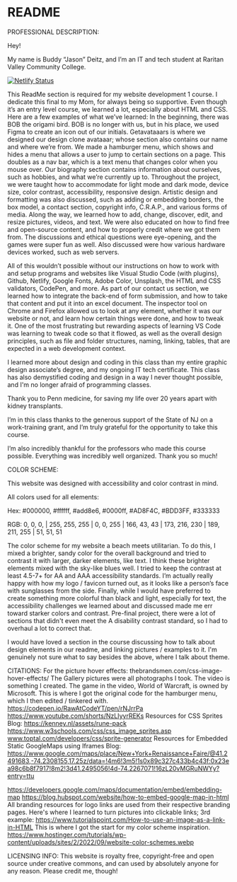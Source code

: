 # README

PROFESSIONAL DESCRIPTION:

Hey!

My name is Buddy “Jason” Deitz, and I’m an IT and tech student at Raritan Valley Community College.

[![Netlify Status](https://api.netlify.com/api/v1/badges/fa82adb2-d511-47f7-953a-c290631f6f69/deploy-status)](https://app.netlify.com/sites/about-me-noxiiee/deploys)

This ReadMe section is required for my website development 1 course. I dedicate this final to my Mom, for always being so supportive. Even though it’s an entry level course, we learned a lot, especially about HTML and CSS. Here are a few examples of what we’ve learned: 
In the beginning, there was BOB the origami bird. BOB is no longer with us, but in his place, we used Figma to create an icon out of our initials. Getavataaars is where we designed our design clone avataaar; whose section also contains our name and where we’re from. We made a hamburger menu, which shows and hides a menu that allows a user to jump to certain sections on a page. This doubles as a nav bar, which is a text menu that changes color when you mouse over. Our biography section contains information about ourselves, such as hobbies, and what we’re currently up to. Throughout the project, we were taught how to accommodate for light mode and dark mode, device size, color contrast, accessibility, responsive design. Artistic design and formatting was also discussed, such as adding or embedding borders, the box model, a contact section, copyright info, C.R.A.P., and various forms of media. Along the way, we learned how to add, change, discover, edit, and resize pictures, videos, and text. We were also educated on how to find free and open-source content, and how to properly credit where we got them from. The discussions and ethical questions were eye-opening, and the games were super fun as well. Also discussed were how various hardware devices worked, such as web servers.

All of this wouldn’t possible without our instructions on how to work with and setup programs and websites like Visual Studio Code (with plugins), Github, Netlify, Google Fonts, Adobe Color, Unsplash, the HTML and CSS validators, CodePen, and more. As part of our contact us section, we learned how to integrate the back-end of form submission, and how to take that content and put it into an excel document. The inspector tool on Chrome and Firefox allowed us to look at any element, whether it was our website or not, and learn how certain things were done, and how to tweak it. One of the most frustrating but rewarding aspects of learning VS Code was learning to tweak code so that it flowed, as well as the overall design principles, such as file and folder structures, naming, linking, tables, that are expected in a web development context. 

I learned more about design and coding in this class than my entire graphic design associate’s degree, and my ongoing IT tech certificate. This class has also demystified coding and design in a way I never thought possible, and I'm no longer afraid of programming classes. 

Thank you to Penn medicine, for saving my life over 20 years apart with kidney transplants.

I’m in this class thanks to the generous support of the State of NJ on a work-training grant, and I’m truly grateful for the opportunity to take this course. 

I’m also incredibly thankful for the professors who made this course possible. Everything was incredibly well organized. Thank you so much!

COLOR SCHEME:

This website was designed with accessibility and color contrast in mind. 

All colors used for all elements:

Hex: #000000, #ffffff, #add8e6, #0000ff, #AD8F4C, #BDD3FF, #333333

RGB: 0, 0, 0, | 255, 255, 255 | 0, 0, 255 | 166, 43, 43 | 173, 216, 230 | 189, 211, 255 | 51, 51, 51

The color scheme for my website a beach meets utilitarian. To do this, I mixed a brighter, sandy color for the overall background and tried to contrast it with larger, darker elements, like text. I think these brighter elements mixed with the sky-like blues well. I tried to keep the contrast at least 4.5-7+ for AA and AAA accessibility standards. I’m actually really happy with how my logo / favicon turned out, as it looks like a person’s face with sunglasses from the side. Finally, while I would have preferred to create something more colorful than black and light, especially for text, the accessibility challenges we learned about and discussed made me err toward starker colors and contrast. Pre-final project, there were a lot of sections that didn't even meet the A disability contrast standard, so I had to overhaul a lot to correct that.

I would have loved a section in the course discussing how to talk about design elements in our readme, and linking pictures / examples to it. I'm genuinely not sure what to say besides the above, where I talk about theme.

CITATIONS:
For the picture hover effects:
thebrandsmen.com/css-image-hover-effects/
The Gallery pictures were all photographs I took.
The video is something I created.
The game in the video, World of Warcraft, is owned by Microsoft.
This is where I got the original code for the hamburger menu, which I then edited / tinkered with.
https://codepen.io/RawAtCodeYT/pen/rNJrrPa
https://www.youtube.com/shorts/NzLIyyrREKs
Resources for CSS Sprites Blog:
https://kenney.nl/assets/rune-pack
https://www.w3schools.com/css/css_image_sprites.asp
www.toptal.com/developers/css/sprite-generator
Resources for Embedded Static GoogleMaps using Iframes Blog:
https://www.google.com/maps/place/New+York+Renaissance+Faire/@41.2491683,-74.2308155,17.25z/data=!4m6!3m5!1s0x89c327c433b4c43f:0x23ea98c6b8f7917!8m2!3d41.2495056!4d-74.2267071!16zL20vMGRuNWYy?entry=ttu

https://developers.google.com/maps/documentation/embed/embedding-map
https://blog.hubspot.com/website/how-to-embed-google-map-in-html
All branding resources for logo links are used from their respective branding pages.
Here's where I learned to turn pictures into clickable links; 3rd example:
https://www.tutorialspoint.com/How-to-use-an-image-as-a-link-in-HTML
This is where I got the start for my color scheme inspiration.
https://www.hostinger.com/tutorials/wp-content/uploads/sites/2/2022/09/website-color-schemes.webp


LICENSING INFO:
This website is royalty free, copyright-free and open source under creative commons, and can used by absolutely anyone for any reason. Please credit me, though!
